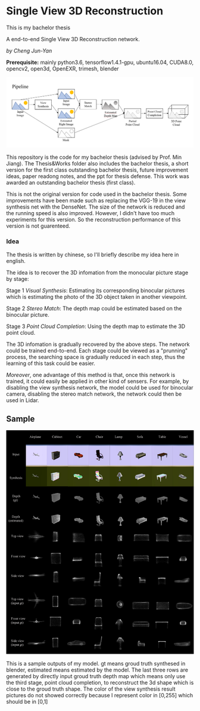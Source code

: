 # Single View 3D Reconstruction
This is my bachelor thesis

A end-to-end Single View 3D Reconstruction network. 

*by Cheng Jun-Yan*

**Prerequisite:** mainly python3.6, tensorflow1.4.1-gpu, ubuntu16.04, CUDA8.0, opencv2, open3d, OpenEXR, trimesh, blender

![image](https://github.com/chengjunyan1/Single-View-3D-Reconstruction/raw/master/pipeline.png)

This repository is the code for my bachelor thesis (advised by Prof. Min Jiang). The Thesis&Works folder also includes the bachelor thesis, a short version for the first class outstanding bachelor thesis, future improvement ideas, paper readong notes, and the ppt for thesis defense. This work was awarded an outstanding bachelor thesis (first class).

This is not the original version for code used in the bachelor thesis. Some improvements have been made such as replacing the VGG-19 in the view synthesis net with the DenseNet. The size of the network is reduced and the running speed is also improved. However, I didn't have too much experiments for this version. So the reconstruction performance of this version is not guarenteed.

### Idea 

The thesis is written by chinese, so I'll briefly describe my idea here in english. 

The idea is to recover the 3D infomation from the monocular picture stage by stage:

Stage 1 *Visual Synthesis*: Estimating its corresponding binocular pictures which is estimating the photo of the 3D object taken in another viewpoint. 

Stage 2 *Stereo Match*: The depth map could be estimated based on the binocular picture. 

Stage 3 *Point Cloud Completion*: Using the depth map to estimate the 3D point cloud. 

The 3D infomation is gradually recovered by the above steps. The network could be trained end-to-end. Each stage could be viewed as a "prunning" process, the searching space is gradually reduced in each step, thus the learning of this task could be easier. 

*Moreover*, one advantage of this method is that, once this network is trained, it could easily be applied in other kind of sensers. For example, by disabling the view synthesis network, the model could be used for binocular camera, disabling the stereo match network, the network could then be used in Lidar.

## Sample

![image](https://github.com/chengjunyan1/Single-View-3D-Reconstruction/raw/master/sv3dr.png)

This is a sample outputs of my model. gt means groud truth synthesed in blender, estimated means estimated by the model. The last three rows are generated by directly input groud truth depth map which means only use the third stage, point cloud completion, to reconstruct the 3d shape which is close to the groud truth shape. The color of the view synthesis result pictures do not showed correctly because I represent color in [0,255] which should be in [0,1]
